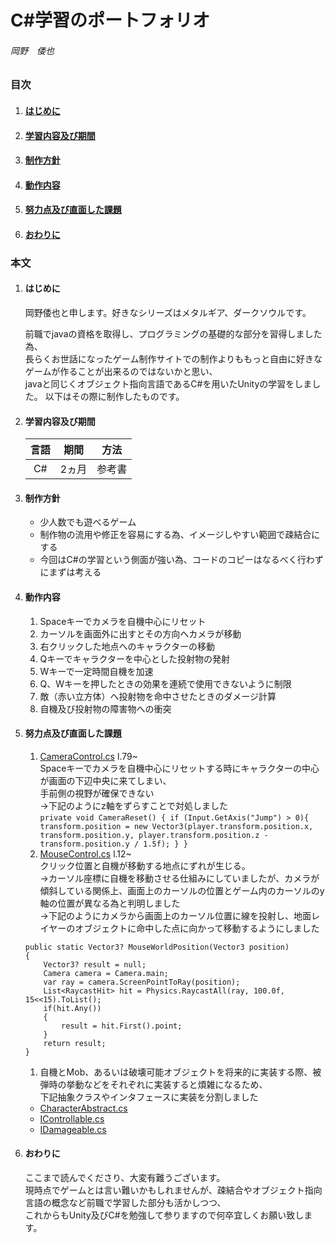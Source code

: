 # C#学習のポートフォリオ
###### 岡野　倭也
  

### 目次

1. #### [はじめに](#はじめに)
1. #### [学習内容及び期間](#学習内容及び期間)
1. #### [制作方針](#制作方針)
1. #### [動作内容](#動作内容)
1. #### [努力点及び直面した課題](#努力点及び直面した課題)
1. #### [おわりに](#おわりに)



### 本文

1. #### はじめに

    岡野倭也と申します。好きなシリーズはメタルギア、ダークソウルです。

    前職でjavaの資格を取得し、プログラミングの基礎的な部分を習得しました為、  
    長らくお世話になったゲーム制作サイトでの制作よりももっと自由に好きなゲームが作ることが出来るのではないかと思い、  
    javaと同じくオブジェクト指向言語であるC#を用いたUnityの学習をしました。
    以下はその際に制作したものです。


1. #### 学習内容及び期間

    |言語|期間|方法|
    |:--:|:--:|:--:|
    |C#|2ヵ月|参考書|

1. #### 制作方針

    * 少人数でも遊べるゲーム
    * 制作物の流用や修正を容易にする為、イメージしやすい範囲で疎結合にする
    * 今回はC#の学習という側面が強い為、コードのコピーはなるべく行わずにまずは考える

1. #### 動作内容

    1. Spaceキーでカメラを自機中心にリセット
    1. カーソルを画面外に出すとその方向へカメラが移動
    1. 右クリックした地点へのキャラクターの移動
    1. Qキーでキャラクターを中心とした投射物の発射
    1. Wキーで一定時間自機を加速
    1. Q、Wキーを押したときの効果を連続で使用できないように制限
    1. 敵（赤い立方体）へ投射物を命中させたときのダメージ計算
    1. 自機及び投射物の障害物への衝突

1. #### 努力点及び直面した課題

    1. [CameraControl.cs](Assets/Resources/Concretes/CameraControl.cs) l.79~  
    Spaceキーでカメラを自機中心にリセットする時にキャラクターの中心が画面の下辺中央に来てしまい、  
    手前側の視野が確保できない  
    →下記のようにz軸をずらすことで対処しました  
    `private void CameraReset()
    {
        if (Input.GetAxis("Jump") > 0){
            transform.position = new Vector3(player.transform.position.x, transform.position.y, player.transform.position.z - transform.position.y / 1.5f);
        }
    }`
    1. [MouseControl.cs](Assets/Resources/Concretes/MouseControl.cs) l.12~  
    クリック位置と自機が移動する地点にずれが生じる。  
    →カーソル座標に自機を移動させる仕組みにしていましたが、カメラが傾斜している関係上、画面上のカーソルの位置とゲーム内のカーソルのy軸の位置が異なる為と判明しました  
    →下記のようにカメラから画面上のカーソル位置に線を投射し、地面レイヤーのオブジェクトに命中した点に向かって移動するようにしました  
    ```
    public static Vector3? MouseWorldPosition(Vector3 position)
    {
        Vector3? result = null;
        Camera camera = Camera.main;
        var ray = camera.ScreenPointToRay(position);
        List<RaycastHit> hit = Physics.RaycastAll(ray, 100.0f, 15<<15).ToList();
        if(hit.Any())
        {
            result = hit.First().point;
        }
        return result;
    }
    ```
    1. 自機とMob、あるいは破壊可能オブジェクトを将来的に実装する際、被弾時の挙動などをそれぞれに実装すると煩雑になるため、  
    下記抽象クラスやインタフェースに実装を分割しました
    * [CharacterAbstract.cs](Assets/Resources/Abstracts/CharacterAbstract.cs) 
    * [IControllable.cs](Assets/Resources/Interfaces/IControllable.cs)
    * [IDamageable.cs](Assets/Resources/Interfaces/IDamageable.cs)  


1. #### おわりに  

    ここまで読んでくださり、大変有難うございます。  
    現時点でゲームとは言い難いかもしれませんが、疎結合やオブジェクト指向言語の概念など前職で学習した部分も活かしつつ、  
    これからもUnity及びC#を勉強して参りますので何卒宜しくお願い致します。
